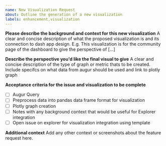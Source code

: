 ```yaml
---
name: New Visualization Request
about: Outline the generation of a new visualization
labels: enhancement,visualization
---
```


**Please describe the background and context for this new visualization**
A clear and concise description of what the proposed visualization is and its connection to dash app design. E.g. This visualization is for the community page of the dashboard to give the perspective of [...]

**Describe the perspective you'd like the final visual to give**
A clear and concise description of the type of graph or metric thats to be created. Include specifcs on what data from augur should be used and link to plotly graph

**Acceptance criteria for the issue and visualization to be complete**
- [ ] Augur Query
- [ ] Preprocess data into pandas data frame format for visualization
- [ ] Plotly graph creation
- [ ] Notes with any background context that would be useful for Explorer integration
- [ ] Open issue on explorer for visualization integration using template

**Additional context**
Add any other context or screenshots about the feature request here.

